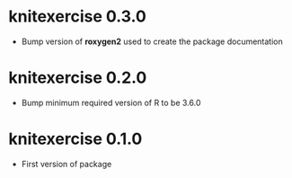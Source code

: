 # knitexercise 0.3.0

* Bump version of **roxygen2** used to create the package documentation

# knitexercise 0.2.0

* Bump minimum required version of R to be 3.6.0

# knitexercise 0.1.0

* First version of package
